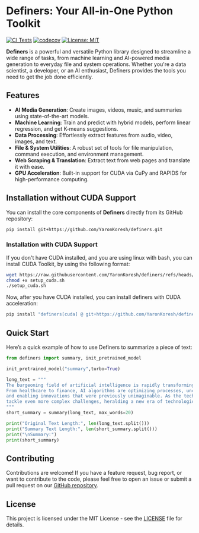 # Definers: Your All-in-One Python Toolkit

[![CI Tests](https://github.com/YaronKoresh/definers/actions/workflows/tests-status.yml/badge.svg?branch=main&cache_bust=1)](https://github.com/YaronKoresh/definers/actions/workflows/tests-status.yml)
[![codecov](https://codecov.io/gh/YaronKoresh/definers/graph/badge.svg?token=QRZ33FO9N3&cache_bust=1)](https://codecov.io/gh/YaronKoresh/definers)
[![License: MIT](https://img.shields.io/badge/License-MIT-yellow.svg)](https://opensource.org/licenses/MIT)

**Definers** is a powerful and versatile Python library designed to streamline a wide range of tasks, from machine learning and AI-powered media generation to everyday file and system operations. Whether you're a data scientist, a developer, or an AI enthusiast, Definers provides the tools you need to get the job done efficiently.

## Features

-   **AI Media Generation**: Create images, videos, music, and summaries using state-of-the-art models.
-   **Machine Learning**: Train and predict with hybrid models, perform linear regression, and get K-means suggestions.
-   **Data Processing**: Effortlessly extract features from audio, video, images, and text.
-   **File & System Utilities**: A robust set of tools for file manipulation, command execution, and environment management.
-   **Web Scraping & Translation**: Extract text from web pages and translate it with ease.
-   **GPU Acceleration**: Built-in support for CUDA via CuPy and RAPIDS for high-performance computing.

## Installation without CUDA Support

You can install the core components of **Definers** directly from its GitHub repository:

```bash
pip install git+https://github.com/YaronKoresh/definers.git
```

### Installation with CUDA Support

If you don't have CUDA installed, and you are using linux with bash, you can install CUDA Toolkit, by using the following format:

```bash
wget https://raw.githubusercontent.com/YaronKoresh/definers/refs/heads/main/scripts/setup_cuda.sh
chmod +x setup_cuda.sh
./setup_cuda.sh
```

Now, after you have CUDA installed, you can install definers with CUDA acceleration:

```bash
pip install "definers[cuda] @ git+https://github.com/YaronKoresh/definers.git" --extra-index-url https://pypi.nvidia.com
```

## Quick Start

Here’s a quick example of how to use Definers to summarize a piece of text:

```python
from definers import summary, init_pretrained_model

init_pretrained_model("summary",turbo=True)

long_text = """
The burgeoning field of artificial intelligence is rapidly transforming industries worldwide.
From healthcare to finance, AI algorithms are optimizing processes, uncovering insights from vast datasets,
and enabling innovations that were previously unimaginable. As the technology matures, it promises to
tackle even more complex challenges, heralding a new era of technological advancement.
"""
short_summary = summary(long_text, max_words=20)

print("Original Text Length:", len(long_text.split()))
print("Summary Text Length:", len(short_summary.split()))
print("\nSummary:")
print(short_summary)
```

## Contributing

Contributions are welcome! If you have a feature request, bug report, or want to contribute to the code, please feel free to open an issue or submit a pull request on our [GitHub repository](https://github.com/YaronKoresh/definers).

## License


This project is licensed under the MIT License - see the [LICENSE](https://github.com/YaronKoresh/definers/LICENSE) file for details.


